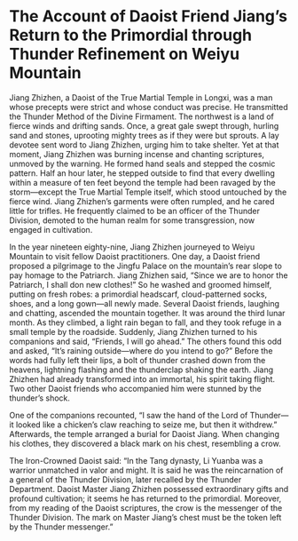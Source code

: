 # The Account of Daoist Friend Jiang’s Return to the Primordial through Thunder Refinement on Weiyu Mountain

Jiang Zhizhen, a Daoist of the True Martial Temple in Longxi, was a man whose precepts were strict and whose conduct was precise. He transmitted the Thunder Method of the Divine Firmament. The northwest is a land of fierce winds and drifting sands. Once, a great gale swept through, hurling sand and stones, uprooting mighty trees as if they were but sprouts. A lay devotee sent word to Jiang Zhizhen, urging him to take shelter. Yet at that moment, Jiang Zhizhen was burning incense and chanting scriptures, unmoved by the warning. He formed hand seals and stepped the cosmic pattern. Half an hour later, he stepped outside to find that every dwelling within a measure of ten feet beyond the temple had been ravaged by the storm—except the True Martial Temple itself, which stood untouched by the fierce wind. Jiang Zhizhen’s garments were often rumpled, and he cared little for trifles. He frequently claimed to be an officer of the Thunder Division, demoted to the human realm for some transgression, now engaged in cultivation.

In the year nineteen eighty-nine, Jiang Zhizhen journeyed to Weiyu Mountain to visit fellow Daoist practitioners. One day, a Daoist friend proposed a pilgrimage to the Jingfu Palace on the mountain’s rear slope to pay homage to the Patriarch. Jiang Zhizhen said, “Since we are to honor the Patriarch, I shall don new clothes!” So he washed and groomed himself, putting on fresh robes: a primordial headscarf, cloud-patterned socks, shoes, and a long gown—all newly made. Several Daoist friends, laughing and chatting, ascended the mountain together. It was around the third lunar month. As they climbed, a light rain began to fall, and they took refuge in a small temple by the roadside. Suddenly, Jiang Zhizhen turned to his companions and said, “Friends, I will go ahead.” The others found this odd and asked, “It’s raining outside—where do you intend to go?” Before the words had fully left their lips, a bolt of thunder crashed down from the heavens, lightning flashing and the thunderclap shaking the earth. Jiang Zhizhen had already transformed into an immortal, his spirit taking flight. Two other Daoist friends who accompanied him were stunned by the thunder’s shock.

One of the companions recounted, “I saw the hand of the Lord of Thunder—it looked like a chicken’s claw reaching to seize me, but then it withdrew.” Afterwards, the temple arranged a burial for Daoist Jiang. When changing his clothes, they discovered a black mark on his chest, resembling a crow.

The Iron-Crowned Daoist said: “In the Tang dynasty, Li Yuanba was a warrior unmatched in valor and might. It is said he was the reincarnation of a general of the Thunder Division, later recalled by the Thunder Department. Daoist Master Jiang Zhizhen possessed extraordinary gifts and profound cultivation; it seems he has returned to the primordial. Moreover, from my reading of the Daoist scriptures, the crow is the messenger of the Thunder Division. The mark on Master Jiang’s chest must be the token left by the Thunder messenger.”